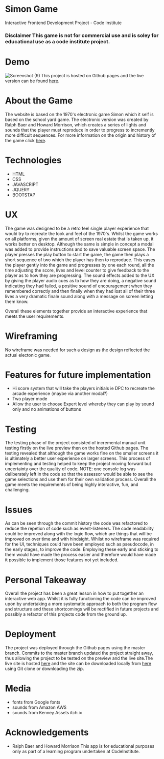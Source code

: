 # Simon Game

Interactive Frontend Development Project - Code Institute

### Disclaimer This game is not for commercial use and is soley for educational use as a code institute project.

# Demo
![Screenshot (9)](https://user-images.githubusercontent.com/8446814/74088822-5f228580-4a92-11ea-8637-0ede7170ebfa.png)
This project is hosted on Github pages and the live version can be found [here](https://davidcaffrey.github.io/Oisins-Game/).

# About the Game
The website is based on the 1970's electronic game Simon which it self is based on the school yard game. The electronic version was created
by Ralph Baer and Howard Morrison, which creates a series of lights and sounds that the player must reproduce in order to progress to 
incremently more difficult sequences. For more information on the origin and history of the game click [here](https://en.wikipedia.org/wiki/Simon_(game)).

# Technologies

- HTML
- CSS
- JAVASCRIPT
- JQUERY
- BOOTSTAP

# UX 

The game was designed to be a retro feel single player experience that would try to recreate the look and feel of the 1970's. Whilst the 
game works on all platforms, given the amount of screen real estate that is taken up, it works better on desktop. Although the same is 
simple in concept a modal was added to provide instructions and to save valuable screen space.
The player presses the play button to start the game, the game then plays a short sequence of two which the player has then to reproduce.
This eases the player gently into the game and progresses by one each round, all the time adjusting the score, lives and level counter to 
give feedback to the player as to how they are progressing. The sound effects added to the UX by giving the player audio cues as to how they are doing, a negative sound indicating they had failed, a positive sound of encouragement when they remembered correctly and then finally when they had lost all of their three lives a very dramatic finale sound along with a message on screen letting them know.

Overall these elements together provide an interactive experience that meets the user requirements.

# Wireframing 

No wireframe was needed for such a design as the design reflected the actual electonic game.

# Features for future implementation

- Hi score system that will take the players initials ie DPC to recreate the arcade experience (maybe via another modal?)
- Two player mode 
- Allow the user to choose Expert level whereby they can play by sound only and no animations of buttons

# Testing 

The testing phase of the project consisted of incremental manual unit testing firstly on the live preview then on the hosted Github pages. The testing revealed that although the game works fine on the smaller screens it is ultimately a better user experience on larger
screens. This process of implementing and testing helped to keep the project moving forward but uncertainty over the quality of code.
NOTE: one console log was deliberately left in the code so that the assessor would be able to see the game selections and use them for their own validation process.
Overall the game meets the requirements of being highly interactive, fun, and challenging.

# Issues 
As can be seen through the commit history the code was refactored to reduce the repetion of code such as event-listeners. The code readability could be improved along with the logic flow, which are things that will be improved on over time and with hindsight.
Whilst no wireframe was required for the UI, techniques could have been employed such as pseudocode, in the early stages, to improve the
code. Employing these early and sticking to them would have made the process easier and therefore would have made it possible to implement those features not yet included.

# Personal Takeaway

Overall the project has been a great lesson in how to put together an interactive web app. Whilst it is fully functioning the code can
be improved upon by undertaking a more systematic approach to both the program flow and structure and these shortcomings will be rectified in future projects and possibly a refactor of this projects code from the ground up.

# Deployment

The project was deployed through the Github pages using the master branch. Commits to the master branch updated the project straight 
away, thus allowing the project to be tested on the preview and the live site.The live site is hosted [here](https://davidcaffrey.github.io/Oisins-Game/) and the site can be downloaded locally from [here](https://github.com/DavidCaffrey/Oisins-Game) using Git clone or downloading the zip.

# Media 
- fonts from Google fonts
- sounds from Amazon AWS
- sounds from Kenney Assets itch.io

# Acknowledgements

- Ralph Baer and Howard Morrison 
This app is for educational purposes only as part of a learning program undertaken at CodeInstitute.









